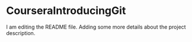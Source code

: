 # CourseraIntroducingGit
I am editing the README file. Adding some more details about the project description.
